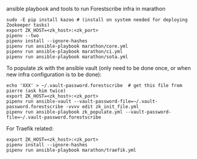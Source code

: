 ansible playbook and tools to run Forestscribe infra in marathon

    sudo -E pip install kazoo # (install on system needed for deploying Zookeeper tasks)
    export ZK_HOST=<zk_host>:<zk_port>
    pipenv --two
    pipenv install --ignore-hashes
    pipenv run ansible-playbook marathon/core.yml
    pipenv run ansible-playbook marathon/ci.yml
    pipenv run ansible-playbook marathon/sota.yml


To populate zk with the ansible vault (only need to be done once, or when new infra configuration is to be done):

    echo 'XXX' > ~/.vault-password.forestscribe  # get this file from pierre (ask him twice)
    export ZK_HOST=<zk_host>:<zk_port>
    pipenv run ansible-vault --vault-password-file=~/.vault-password.forestscribe -vvvv edit zk_init_file.yml
    pipenv run ansible-playbook zk_populate.yml --vault-password-file=~/.vault-password.forestscribe


For Traefik related:

    export ZK_HOST=<zk_host>:<zk_port>
    pipenv install --ignore-hashes
    pipenv run ansible-playbook marathon/traefik.yml
